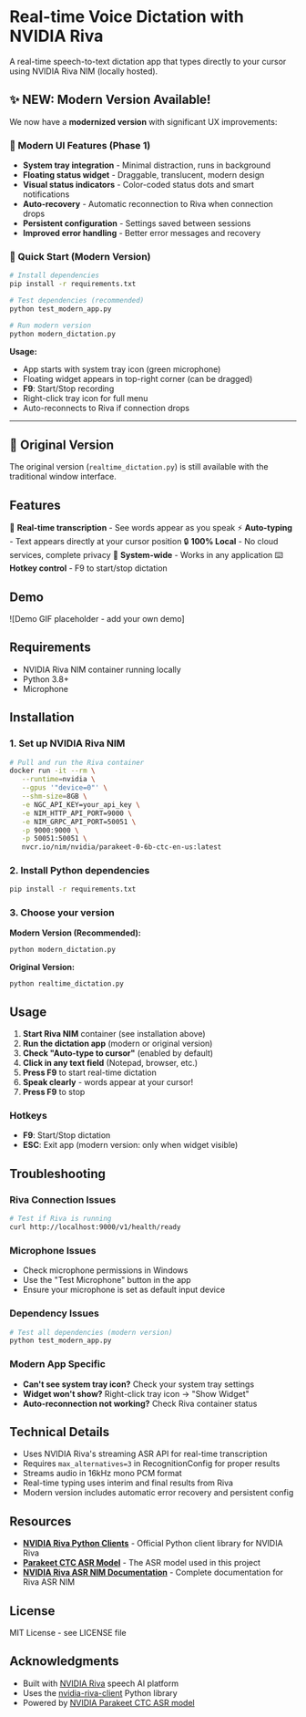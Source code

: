 # Real-time Voice Dictation with NVIDIA Riva

A real-time speech-to-text dictation app that types directly to your cursor using NVIDIA Riva NIM (locally hosted).

## ✨ NEW: Modern Version Available!

We now have a **modernized version** with significant UX improvements:

### 🎨 Modern UI Features (Phase 1)
- **System tray integration** - Minimal distraction, runs in background
- **Floating status widget** - Draggable, translucent, modern design
- **Visual status indicators** - Color-coded status dots and smart notifications
- **Auto-recovery** - Automatic reconnection to Riva when connection drops
- **Persistent configuration** - Settings saved between sessions
- **Improved error handling** - Better error messages and recovery

### 🚀 Quick Start (Modern Version)

```bash
# Install dependencies
pip install -r requirements.txt

# Test dependencies (recommended)
python test_modern_app.py

# Run modern version
python modern_dictation.py
```

**Usage:**
- App starts with system tray icon (green microphone)
- Floating widget appears in top-right corner (can be dragged)
- **F9**: Start/Stop recording
- Right-click tray icon for full menu
- Auto-reconnects to Riva if connection drops

---

## 📱 Original Version

The original version (`realtime_dictation.py`) is still available with the traditional window interface.

## Features

🎤 **Real-time transcription** - See words appear as you speak
⚡ **Auto-typing** - Text appears directly at your cursor position
🔒 **100% Local** - No cloud services, complete privacy
🎯 **System-wide** - Works in any application
⌨️ **Hotkey control** - F9 to start/stop dictation

## Demo

![Demo GIF placeholder - add your own demo]

## Requirements

- NVIDIA Riva NIM container running locally
- Python 3.8+
- Microphone

## Installation

### 1. Set up NVIDIA Riva NIM

```bash
# Pull and run the Riva container
docker run -it --rm \
   --runtime=nvidia \
   --gpus '"device=0"' \
   --shm-size=8GB \
   -e NGC_API_KEY=your_api_key \
   -e NIM_HTTP_API_PORT=9000 \
   -e NIM_GRPC_API_PORT=50051 \
   -p 9000:9000 \
   -p 50051:50051 \
   nvcr.io/nim/nvidia/parakeet-0-6b-ctc-en-us:latest
```

### 2. Install Python dependencies

```bash
pip install -r requirements.txt
```

### 3. Choose your version

**Modern Version (Recommended):**
```bash
python modern_dictation.py
```

**Original Version:**
```bash
python realtime_dictation.py
```

## Usage

1. **Start Riva NIM** container (see installation above)
2. **Run the dictation app** (modern or original version)
3. **Check "Auto-type to cursor"** (enabled by default)
4. **Click in any text field** (Notepad, browser, etc.)
5. **Press F9** to start real-time dictation
6. **Speak clearly** - words appear at your cursor!
7. **Press F9** to stop

### Hotkeys
- **F9**: Start/Stop dictation
- **ESC**: Exit app (modern version: only when widget visible)

## Troubleshooting

### Riva Connection Issues
```bash
# Test if Riva is running
curl http://localhost:9000/v1/health/ready
```

### Microphone Issues
- Check microphone permissions in Windows
- Use the "Test Microphone" button in the app
- Ensure your microphone is set as default input device

### Dependency Issues
```bash
# Test all dependencies (modern version)
python test_modern_app.py
```

### Modern App Specific
- **Can't see system tray icon?** Check your system tray settings
- **Widget won't show?** Right-click tray icon → "Show Widget"
- **Auto-reconnection not working?** Check Riva container status

## Technical Details

- Uses NVIDIA Riva's streaming ASR API for real-time transcription
- Requires `max_alternatives=3` in RecognitionConfig for proper results
- Streams audio in 16kHz mono PCM format
- Real-time typing uses interim and final results from Riva
- Modern version includes automatic error recovery and persistent config

## Resources

- **[NVIDIA Riva Python Clients](https://github.com/nvidia-riva/python-clients)** - Official Python client library for NVIDIA Riva
- **[Parakeet CTC ASR Model](https://build.nvidia.com/nvidia/parakeet-ctc-0_6b-asr)** - The ASR model used in this project
- **[NVIDIA Riva ASR NIM Documentation](https://docs.nvidia.com/nim/riva/asr/latest/index.html)** - Complete documentation for Riva ASR NIM

## License

MIT License - see LICENSE file

## Acknowledgments

- Built with [NVIDIA Riva](https://developer.nvidia.com/riva) speech AI platform
- Uses the [nvidia-riva-client](https://github.com/nvidia-riva/python-clients) Python library
- Powered by [NVIDIA Parakeet CTC ASR model](https://build.nvidia.com/nvidia/parakeet-ctc-0_6b-asr)